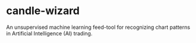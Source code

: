 # candle-wizard
An unsupervised machine learning feed-tool for recognizing chart patterns in Artificial Intelligence (AI) trading. 
